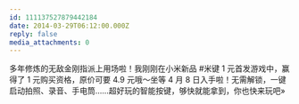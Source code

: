 ```yaml
---
id: 111137527879442184
date: 2014-03-29T06:12:00.000Z
reply: false
media_attachments: 0
---
```


多年修炼的无敌金刚指派上用场啦！我刚刚在小米新品 #米键 1 元首发游戏中，赢得了 1 元购买资格，原价可要 4.9 元哦～坐等 4 月 8 日入手啦！无需解锁，一键启动拍照、录音、手电筒……超好玩的智能按键，够快就能拿到，你也快来玩吧» ​​​​

